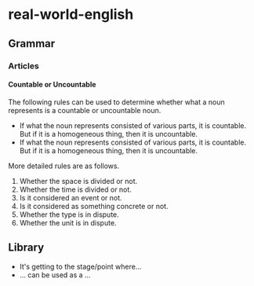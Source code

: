 # real-world-english

## Grammar
### Articles
#### Countable or Uncountable

The following rules can be used to determine whether what a noun represents is a countable or uncountable noun.

* If what the noun represents consisted of various parts, it is countable. But if it is a homogeneous thing, then it is uncountable.
* If what the noun represents consisted of various parts, it is countable. But if it is a homogeneous thing, then it is uncountable.

More detailed rules are as follows.
1. Whether the space is divided or not.
1. Whether the time is divided or not.
1. Is it considered an event or not.
1. Is it considered as something concrete or not.
1. Whether the type is in dispute.
1. Whether the unit is in dispute.

## Library
* It's getting to the stage/point where...
* ... can be used as a ...
